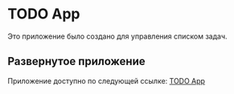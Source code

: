 # TODO App

Это приложение было создано для управления списком задач.

## Развернутое приложение

Приложение доступно по следующей ссылке: [TODO App](https://todo-hrr9mkwd2-annas-projects-6913df6a.vercel.app)
